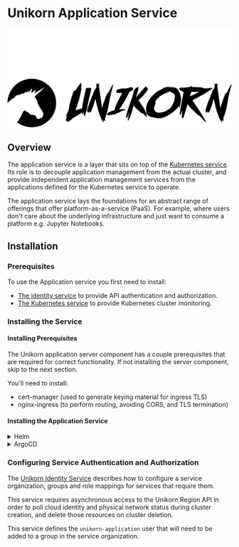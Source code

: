 # Unikorn Application Service

![Unikorn Logo](https://raw.githubusercontent.com/unikorn-cloud/assets/main/images/logos/light-on-dark/logo.svg#gh-dark-mode-only)
![Unikorn Logo](https://raw.githubusercontent.com/unikorn-cloud/assets/main/images/logos/dark-on-light/logo.svg#gh-light-mode-only)

## Overview

The application service is a layer that sits on top of the [Kubernetes service](https://github.com/unikorn-cloud/kubernetes).
Its role is to decouple application management from the actual cluster, and provide independent application management services from the applications defined for the Kubernetes service to operate.

The application service lays the foundations for an abstract range of offerings that offer platform-as-a-service (PaaS).
For example, where users don't care about the underlying infrastructure and just want to consume a platform e.g. Jupyter Notebooks.

## Installation

### Prerequisites

To use the Application service you first need to install:

* [The identity service](https://github.com/unikorn-cloud/identity) to provide API authentication and authorization.
* [The Kubernetes service](https://github.com/unikorn-cloud/kubernetes) to provide Kubernetes cluster monitoring.

### Installing the Service

#### Installing Prerequisites

The Unikorn application server component has a couple prerequisites that are required for correct functionality.
If not installing the server component, skip to the next section.

You'll need to install:

* cert-manager (used to generate keying material for ingress TLS)
* nginx-ingress (to perform routing, avoiding CORS, and TLS termination)

#### Installing the Application Service

<details>
<summary>Helm</summary>

Create a `values.yaml` for the server component:
A typical `values.yaml` that uses cert-manager and ACME, and external DNS might look like:

```yaml
global:
  identity:
    host: https://identity.unikorn-cloud.org
  kubernetes:
    host: https://kubernetes.unikorn-cloud.org
  application:
    host: https://application.unikorn-cloud.org
```

```shell
helm install unikorn-application charts/application --namespace unikorn-application --create-namespace --values values.yaml
```

</details>

<details>
<summary>ArgoCD</summary>

```yaml
apiVersion: argoproj.io/v1alpha1
kind: Application
metadata:
  name: unikorn
  namespace: argocd
spec:
  project: default
  source:
    repoURL: https://unikorn-cloud.github.io/application
    chart: application
    targetRevision: v0.1.0
  destination:
    namespace: unikorn
    server: https://kubernetes.default.svc
  syncPolicy:
    automated:
      prune: true
      selfHeal: true
    syncOptions:
    - CreateNamespace=true
```

</details>

### Configuring Service Authentication and Authorization

The [Unikorn Identity Service](https://github.com/unikorn-cloud/identity) describes how to configure a service organization, groups and role mappings for services that require them.

This service requires asynchronous access to the Unikorn Region API in order to poll cloud identity and physical network status during cluster creation, and delete those resources on cluster deletion.

This service defines the `unikorn-application` user that will need to be added to a group in the service organization.
